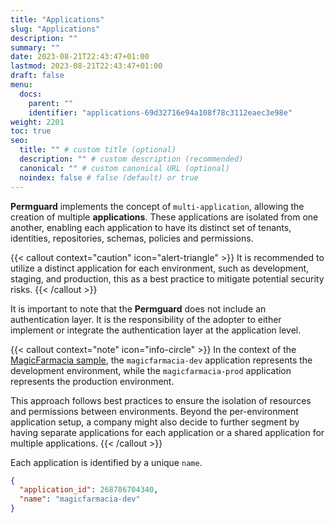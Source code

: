 ```yaml
---
title: "Applications"
slug: "Applications"
description: ""
summary: ""
date: 2023-08-21T22:43:47+01:00
lastmod: 2023-08-21T22:43:47+01:00
draft: false
menu:
  docs:
    parent: ""
    identifier: "applications-69d32716e94a108f78c3112eaec3e98e"
weight: 2201
toc: true
seo:
  title: "" # custom title (optional)
  description: "" # custom description (recommended)
  canonical: "" # custom canonical URL (optional)
  noindex: false # false (default) or true
---
```


**Permguard** implements the concept of `multi-application`, allowing the creation of multiple **applications**.
These applications are isolated from one another, enabling each application to have its distinct set of tenants, identities, repositories, schemas, policies and permissions.

{{< callout context="caution" icon="alert-triangle" >}}
It is recommended to utilize a distinct application for each environment, such as development, staging, and production, this as a best practice to mitigate potential security risks.
{{< /callout >}}

It is important to note that the **Permguard** does not include an authentication layer. It is the responsibility of the adopter to either implement or integrate the authentication layer at the application level.

{{< callout context="note" icon="info-circle" >}}
In the context of the [MagicFarmacia sample](/docs/0.1/getting-started/adoption-through-example#integration-use-case-pharmacy-branch-management), the `magicfarmacia-dev` application represents the development environment, while the `magicfarmacia-prod` application represents the production environment.

This approach follows best practices to ensure the isolation of resources and permissions between environments. Beyond the per-environment application setup, a company might also decide to further segment by having separate applications for each application or a shared application for multiple applications.
{{< /callout >}}

Each application is identified by a unique `name`.

```json
{
  "application_id": 268786704340,
  "name": "magicfarmacia-dev"
}
```
